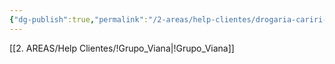```yaml
---
{"dg-publish":true,"permalink":"/2-areas/help-clientes/drogaria-cariri-2/","dgPassFrontmatter":true,"created":"2025-09-26T12:31:41.310-03:00","updated":"2025-09-26T12:33:48.835-03:00"}
---
```


[[2. AREAS/Help Clientes/!Grupo_Viana\|!Grupo_Viana]]